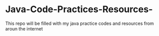 # Java-Code-Practices-Resources-
This repo will be filled with my java practice codes and resources from aroun the internet
